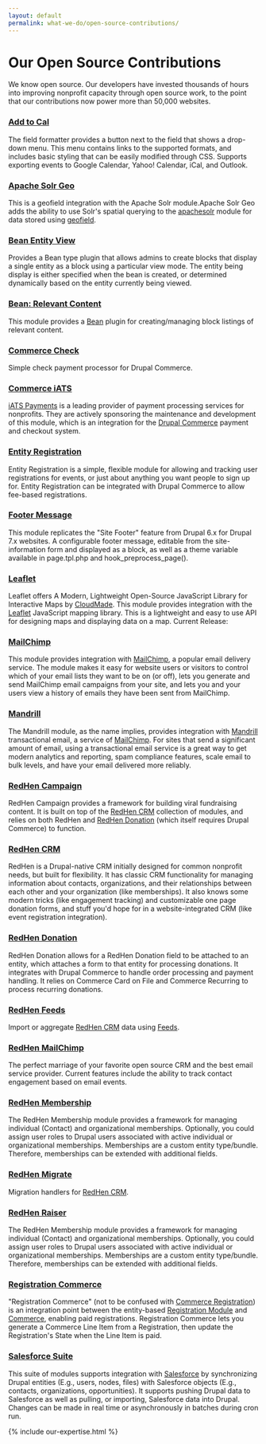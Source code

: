 ```yaml
---
layout: default
permalink: what-we-do/open-source-contributions/
---
```

# Our Open Source Contributions
<p id="open-source-header">We know open source. Our developers have invested thousands of hours into improving nonprofit capacity through open source work, to the point that our contributions now power more than 50,000 websites.</p>

### [Add to Cal](https://www.drupal.org/project/usage/addtocal)
The field formatter provides a button next to the field that shows a drop-down menu. This menu contains links to the supported formats, and includes basic styling that can be easily modified through CSS. Supports exporting events to Google Calendar, Yahoo! Calendar, iCal, and Outlook.

### [Apache Solr Geo](https://www.drupal.org/project/apachesolr_geo)
This is a geofield integration with the Apache Solr module.Apache Solr Geo adds the ability to use Solr's spatial querying to the [apachesolr](https://www.drupal.org/project/apachesolr) module for data stored using [geofield](https://www.drupal.org/project/geofield).

### [Bean Entity View](https://www.drupal.org/project/bean_entity_view)
Provides a Bean type plugin that allows admins to create blocks that display a single entity as a block using a particular view mode. The entity being display is either specified when the bean is created, or determined dynamically based on the entity currently being viewed.

### [Bean: Relevant Content](https://www.drupal.org/project/bean_relevant)
This module provides a [Bean](http://drupal.org/project/bean) plugin for creating/managing block listings of relevant content.

### [Commerce Check](https://www.drupal.org/project/commerce_check)
Simple check payment processor for Drupal Commerce.

### [Commerce iATS](https://www.drupal.org/project/commerce_iats)
[iATS Payments](http://home.iatspayments.com/) is a leading provider of payment processing services for nonprofits. They are actively sponsoring the maintenance and development of this module, which is an integration for the [Drupal Commerce](http://drupal.org/project/commerce) payment and checkout system.

### [Entity Registration](https://www.drupal.org/project/registration)
Entity Registration is a simple, flexible module for allowing and tracking user registrations for events, or just about anything you want people to sign up for. Entity Registration can be integrated with Drupal Commerce to allow fee-based registrations.

### [Footer Message](https://www.drupal.org/project/footer_message)
This module replicates the "Site Footer" feature from Drupal 6.x for Drupal 7.x websites. A configurable footer message, editable from the site-information form and displayed as a block, as well as a theme variable available in page.tpl.php and hook_preprocess_page().

### [Leaflet](https://www.drupal.org/project/leaflet)
Leaflet offers A Modern, Lightweight Open-Source JavaScript Library for Interactive Maps by [CloudMade](http://cloudmade.com/). This module provides integration with the [Leaflet](http://leaflet.cloudmade.com/) JavaScript mapping library. This is a lightweight and easy to use API for designing maps and displaying data on a map.
Current Release:

### [MailChimp](https://www.drupal.org/project/mailchimp)
This module provides integration with [MailChimp](http://www.mailchimp.com/), a popular email delivery service. The module makes it easy for website users or visitors to control which of your email lists they want to be on (or off), lets you generate and send MailChimp email campaigns from your site, and lets you and your users view a history of emails they have been sent from MailChimp.

### [Mandrill](https://www.drupal.org/project/mandrill)
The Mandrill module, as the name implies, provides integration with [Mandrill](http://www.mandrill.com/) transactional email, a service of [MailChimp](http://www.mailchimp.com/). For sites that send a significant amount of email, using a transactional email service is a great way to get modern analytics and reporting, spam compliance features, scale email to bulk levels, and have your email delivered more reliably.

### [RedHen Campaign](https://www.drupal.org/project/redhen_campaign)
RedHen Campaign provides a framework for building viral fundraising content. It is built on top of the [RedHen CRM](http://drupal.org/project/redhen) collection of modules, and relies on both RedHen and [RedHen Donation](http://drupal.org/project/redhen_donation) (which itself requires Drupal Commerce) to function.

### [RedHen CRM](https://www.drupal.org/project/redhen)
RedHen is a Drupal-native CRM initially designed for common nonprofit needs, but built for flexibility. It has classic CRM functionality for managing information about contacts, organizations, and their relationships between each other and your organization (like memberships). It also knows some modern tricks (like engagement tracking) and customizable one page donation forms, and stuff you'd hope for in a website-integrated CRM (like event registration integration).

### [RedHen Donation](https://www.drupal.org/project/redhen_donation)
RedHen Donation allows for a RedHen Donation field to be attached to an entity, which attaches a form to that entity for processing donations. It integrates with Drupal Commerce to handle order processing and payment handling. It relies on Commerce Card on File and Commerce Recurring to process recurring donations.

### [RedHen Feeds](https://www.drupal.org/project/redhen_feeds)
Import or aggregate [RedHen CRM](http://drupal.org/project/redhen) data using [Feeds](http://drupal.org/project/feeds).

### [RedHen MailChimp](https://www.drupal.org/project/redhen_mailchimp)
The perfect marriage of your favorite open source CRM and the best email service provider. Current features include the ability to track contact engagement based on email events.

### [RedHen Membership](https://www.drupal.org/project/redhen_membership)
The RedHen Membership module provides a framework for managing individual (Contact) and organizational memberships. Optionally, you could assign user roles to Drupal users associated with active individual or organizational memberships. Memberships are a custom entity type/bundle. Therefore, memberships can be extended with additional fields.

### [RedHen Migrate](https://www.drupal.org/project/redhen_migrate)
Migration handlers for [RedHen CRM](http://drupal.org/project/redhen).

### [RedHen Raiser](https://www.drupal.org/project/redhen_raiser)
The RedHen Membership module provides a framework for managing individual (Contact) and organizational memberships. Optionally, you could assign user roles to Drupal users associated with active individual or organizational memberships. Memberships are a custom entity type/bundle. Therefore, memberships can be extended with additional fields.

### [Registration Commerce](https://www.drupal.org/project/registration_commerce)
"Registration Commerce" (not to be confused with [Commerce Registration](https://www.drupal.org/project/registration)) is an integration point between the entity-based [Registration Module](https://www.drupal.org/project/registration) and [Commerce](https://www.drupal.org/project/commerce), enabling paid registrations. Registration Commerce lets you generate a Commerce Line Item from a Registration, then update the Registration's State when the Line Item is paid.

### [Salesforce Suite](https://www.drupal.org/project/salesforce)
This suite of modules supports integration with [Salesforce](http://www.salesforce.com/) by synchronizing Drupal entities (E.g., users, nodes, files) with Salesforce objects (E.g., contacts, organizations, opportunities). It supports pushing Drupal data to Salesforce as well as pulling, or importing, Salesforce data into Drupal. Changes can be made in real time or asynchronously in batches during cron run.

{% include our-expertise.html %}
